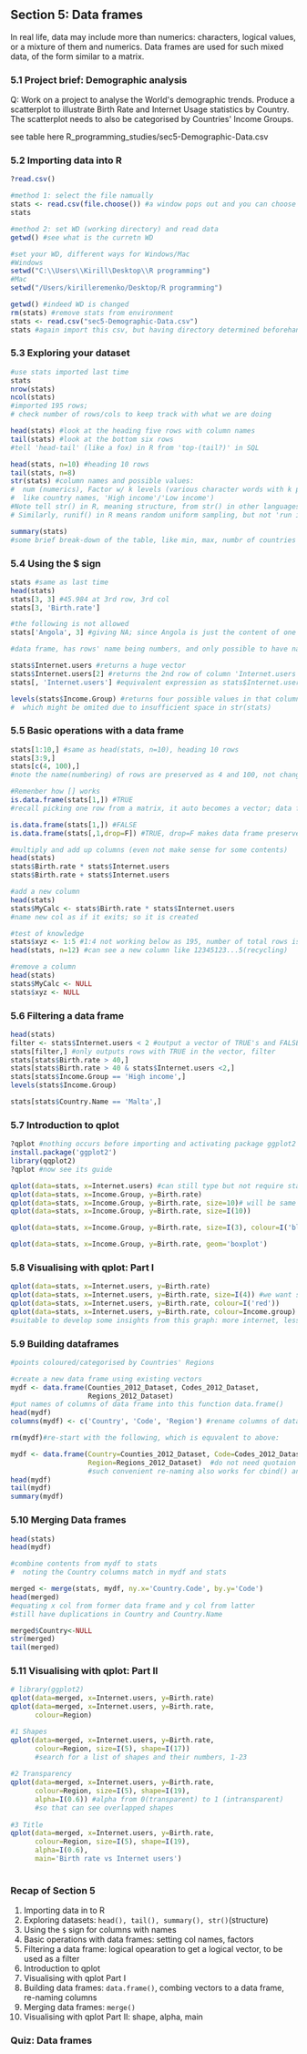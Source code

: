 ## Section 5: Data frames
In real life, data may include more than numerics: characters, logical values, or a mixture of them and numerics. 
Data frames are used for such mixed data, of the form similar to a matrix.

### 5.1 Project brief: Demographic analysis
Q: Work on a project to analyse the World's demographic trends. 
Produce a scatterplot to illustrate Birth Rate and Internet Usage statistics by Country. 
The scatterplot needs to also be categorised by Countries' Income Groups. 

see table here R_programming_studies/sec5-Demographic-Data.csv

### 5.2 Importing data into R

```r
?read.csv()

#method 1: select the file namually
stats <- read.csv(file.choose()) #a window pops out and you can choose csv manually there
stats

#method 2: set WD (working directory) and read data
getwd() #see what is the curretn WD

#set your WD, different ways for Windows/Mac
#Windows
setwd("C:\\Users\\Kirill\Desktop\\R programming") 
#Mac
setwd("/Users/kirilleremenko/Desktop/R programming")

getwd() #indeed WD is changed
rm(stats) #remove stats from environment
stats <- read.csv("sec5-Demographic-Data.csv")
stats #again import this csv, but having directory determined beforehand, so only need filename

```

### 5.3 Exploring your dataset


```r
#use stats imported last time
stats
nrow(stats) 
ncol(stats)
#imported 195 rows; 
# check number of rows/cols to keep track with what we are doing

head(stats) #look at the heading five rows with column names
tail(stats) #look at the bottom six rows
#tell 'head-tail' (like a fox) in R from 'top-(tail?)' in SQL

head(stats, n=10) #heading 10 rows
tail(stats, n=8)
str(stats) #column names and possible values: 
#  num (numerics), Factor w/ k levels (various character words with k possible values, 
#  like country names, 'High income'/'Low income')
#Note tell str() in R, meaning structure, from str() in other languages like Python meaning string
# Similarly, runif() in R means random uniform sampling, but not 'run if'

summary(stats)
#some brief break-down of the table, like min, max, numbr of countries with Low income, etc.

```

### 5.4 Using the $ sign

```r
stats #same as last time
head(stats)
stats[3, 3] #45.984 at 3rd row, 3rd col
stats[3, 'Birth.rate']

#the following is not allowed
stats['Angola', 3] #giving NA; since Angola is just the content of one cell, not name of a row

#data frame, has rows' name being numbers, and only possible to have names for columns (like in Excel)

stats$Internet.users #returns a huge vector
stats$Internet.users[2] #returns the 2nd row of column 'Internet.users', i.e.contents in one cell
stats[, 'Internet.users'] #equivalent expression as stats$Internet.users

levels(stats$Income.Group) #returns four possible values in that column, 
#  which might be omited due to insufficient space in str(stats)

```

### 5.5 Basic operations with a data frame

```r
stats[1:10,] #same as head(stats, n=10), heading 10 rows
stats[3:9,]
stats[c(4, 100),]
#note the name(numbering) of rows are preserved as 4 and 100, not changed to 1, 2

#Remenber how [] works
is.data.frame(stats[1,]) #TRUE
#recall picking one row from a matrix, it auto becomes a vector; data frame is preserved instead

is.data.frame(stats[1,]) #FALSE
is.data.frame(stats[,1,drop=F]) #TRUE, drop=F makes data frame preserved

#multiply and add up columns (even not make sense for some contents)
head(stats)
stats$Birth.rate * stats$Internet.users
stats$Birth.rate + stats$Internet.users

#add a new column
head(stats)
stats$MyCalc <- stats$Birth.rate * stats$Internet.users   
#name new col as if it exits; so it is created

#test of knowledge
stats$xyz <- 1:5 #1:4 not working below as 195, number of total rows is not multiple of 4
head(stats, n=12) #can see a new column like 12345123...5(recycling)

#remove a column
head(stats)
stats$MyCalc <- NULL
stats$xyz <- NULL

```

### 5.6 Filtering a data frame

```r
head(stats)
filter <- stats$Internet.users < 2 #output a vector of TRUE's and FALSE's
stats[filter,] #only outputs rows with TRUE in the vector, filter
stats[stats$Birth.rate > 40,]
stats[stats$Birth.rate > 40 & stats$Internet.users <2,]
stats[stats$Income.Group == 'High income',]
levels(stats$Income.Group)

stats[stats$Country.Name == 'Malta',]

```

### 5.7 Introduction to qplot

```r
?qplot #nothing occurs before importing and activating package ggplot2
install.package('ggplot2')
library(qqplot2)
?qplot #now see its guide

qplot(data=stats, x=Internet.users) #can still type but not require stats$Internet.users since data=stats
qplot(data=stats, x=Income.Group, y=Birth.rate)
qplot(data=stats, x=Income.Group, y=Birth.rate, size=10)# will be same as size=10, with a legend, need below:
qplot(data=stats, x=Income.Group, y=Birth.rate, size=I(10))

qplot(data=stats, x=Income.Group, y=Birth.rate, size=I(3), colour=I('blue')) #similarly for colours, need I()

qplot(data=stats, x=Income.Group, y=Birth.rate, geom='boxplot')

```

### 5.8 Visualising with qplot: Part I

```r
qplot(data=stats, x=Internet.users, y=Birth.rate)
qplot(data=stats, x=Internet.users, y=Birth.rate, size=I(4)) #we want size mapped to each point, so use I()
qplot(data=stats, x=Internet.users, y=Birth.rate, colour=I('red'))
qplot(data=stats, x=Internet.users, y=Birth.rate, colour=Income.group) #get each colour for each Income.Group with a legend
#suitable to develop some insights from this graph: more internet, less birth
```

### 5.9 Building dataframes

```r
#points coloured/categorised by Countries' Regions

#create a new data frame using existing vectors
mydf <- data.frame(Counties_2012_Dataset, Codes_2012_Dataset, 
                   Regions_2012_Dataset) 
#put names of columns of data frame into this function data.frame()
head(mydf)
columns(mydf) <- c('Country', 'Code', 'Region') #rename columns of data frame

rm(mydf)#re-start with the following, which is equvalent to above: 

mydf <- data.frame(Country=Counties_2012_Dataset, Code=Codes_2012_Dataset, 
                   Region=Regions_2012_Dataset)  #do not need quotaion marks
                   #such convenient re-naming also works for cbind() and rbind()
head(mydf)
tail(mydf)
summary(mydf)


```


### 5.10 Merging Data frames

```r
head(stats)
head(mydf)

#combine contents from mydf to stats
#  noting the Country columns match in mydf and stats

merged <- merge(stats, mydf, ny.x='Country.Code', by.y='Code') 
head(merged)
#equating x col from former data frame and y col from latter 
#still have duplications in Country and Country.Name

merged$Country<-NULL
str(merged)
tail(merged)

```

### 5.11 Visualising with qplot: Part II

```r
# library(ggplot2)
qplot(data=merged, x=Internet.users, y=Birth.rate)
qplot(data=merged, x=Internet.users, y=Birth.rate, 
      colour=Region)

#1 Shapes
qplot(data=merged, x=Internet.users, y=Birth.rate, 
      colour=Region, size=I(5), shape=I(17))
      #search for a list of shapes and their numbers, 1-23
      
#2 Transparency
qplot(data=merged, x=Internet.users, y=Birth.rate, 
      colour=Region, size=I(5), shape=I(19), 
      alpha=I(0.6)) #alpha from 0(transparent) to 1 (intransparent)
      #so that can see overlapped shapes
      
#3 Title
qplot(data=merged, x=Internet.users, y=Birth.rate, 
      colour=Region, size=I(5), shape=I(19), 
      alpha=I(0.6), 
      main='Birth rate vs Internet users') 
      

```

### Recap of Section 5
1. Importing data in to R
2. Exploring datasets: `head(), tail(), summary(), str()`(structure)
3. Using the `$` sign for columns with names
4. Basic operations with data frames: setting col names, factors
5. Filtering a data frame: logical opearation to get a logical vector, to be used as a filter
6. Introduction to qplot
7. Visualising with qplot Part I
8. Building data frames: `data.frame()`, combing vectors to a data frame, re-naming columns
9. Merging data frames: `merge()`
10. Visualising with qplot Part II: shape, alpha, main

### Quiz: Data frames

